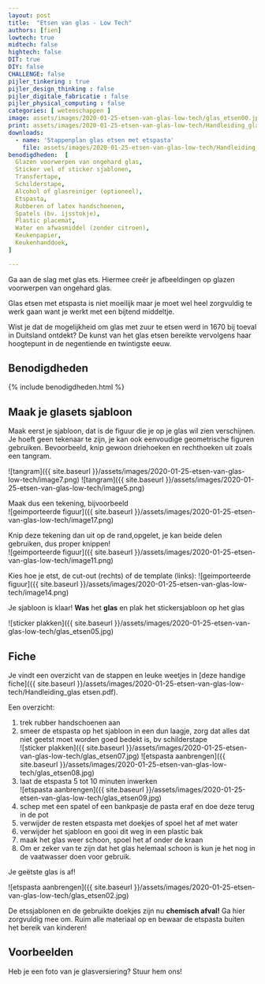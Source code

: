 ```yaml
---
layout: post
title:  "Etsen van glas - Low Tech"
authors: [fien]
lowtech: true
midtech: false
hightech: false
DIT: true
DIY: false
CHALLENGE: false
pijler_tinkering : true
pijler_design_thinking : false
pijler_digitale_fabricatie : false
pijler_physical_computing : false
categories: [ wetenschappen ]
image: assets/images/2020-01-25-etsen-van-glas-low-tech/glas_etsen00.jpg
print: assets/images/2020-01-25-etsen-van-glas-low-tech/Handleiding_glas etsen.pdf
downloads:
  - name: 'Stappenplan glas etsen met etspasta'
    file: assets/images/2020-01-25-etsen-van-glas-low-tech/Handleiding_glas etsen.pdf
benodigdheden:  [
  Glazen voorwerpen van ongehard glas,
  Sticker vel of sticker sjablonen,
  Transfertape,
  Schilderstape,
  Alcohol of glasreiniger (optioneel),
  Etspasta,
  Rubberen of latex handschoenen,
  Spatels (bv. ijsstokje),
  Plastic placemat,
  Water en afwasmiddel (zonder citroen),
  Keukenpapier,
  Keukenhanddoek,
]

---
```

Ga aan de slag met glas ets. Hiermee creër je afbeeldingen op glazen voorwerpen van ongehard glas.

Glas etsen met etspasta is niet moeilijk maar je moet wel heel zorgvuldig te werk gaan want je werkt met een bijtend middeltje. 

Wist je dat de mogelijkheid om glas met zuur te etsen werd in 1670 bij toeval in Duitsland ontdekt? De kunst van het glas etsen bereikte vervolgens haar hoogtepunt in de negentiende en twintigste eeuw.

## Benodigdheden

{% include benodigdheden.html %}

## Maak je glasets sjabloon

Maak eerst je sjabloon, dat is de figuur die je op je glas wil zien verschijnen. Je hoeft geen tekenaar te zijn, je kan ook eenvoudige geometrische figuren gebruiken. Bevoorbeeld, knip gewoon driehoeken en rechthoeken uit zoals een tangram.

![tangram]({{ site.baseurl }}/assets/images/2020-01-25-etsen-van-glas-low-tech/image7.png) ![tangram]({{ site.baseurl }}/assets/images/2020-01-25-etsen-van-glas-low-tech/image5.png) 

Maak dus een tekening, bijvoorbeeld <br/>
![geimporteerde figuur]({{ site.baseurl }}/assets/images/2020-01-25-etsen-van-glas-low-tech/image17.png)

Knip deze tekening dan uit op de rand,opgelet, je kan beide delen gebruiken, dus proper knippen!<br/>
![geimporteerde figuur]({{ site.baseurl }}/assets/images/2020-01-25-etsen-van-glas-low-tech/image11.png)

Kies hoe je etst, de cut-out (rechts) of de template (links):
![geimporteerde figuur]({{ site.baseurl }}/assets/images/2020-01-25-etsen-van-glas-low-tech/image14.png)

Je sjabloon is klaar! __Was__ het __glas__ en plak het stickersjabloon op het glas

![sticker plakken]({{ site.baseurl }}/assets/images/2020-01-25-etsen-van-glas-low-tech/glas_etsen05.jpg)

## Fiche
Je vindt een overzicht van de stappen en leuke weetjes in [deze handige fiche]({{ site.baseurl }}/assets/images/2020-01-25-etsen-van-glas-low-tech/Handleiding_glas etsen.pdf).

Een overzicht:

1. trek rubber handschoenen aan
2. smeer de etspasta op het sjabloon in een dun laagje, zorg dat alles dat niet geetst moet worden goed bedekt is, bv schilderstape\
![sticker plakken]({{ site.baseurl }}/assets/images/2020-01-25-etsen-van-glas-low-tech/glas_etsen07.jpg)
![etspasta aanbrengen]({{ site.baseurl }}/assets/images/2020-01-25-etsen-van-glas-low-tech/glas_etsen08.jpg)
3. laat de etspasta 5 tot 10 minuten inwerken\
![etspasta aanbrengen]({{ site.baseurl }}/assets/images/2020-01-25-etsen-van-glas-low-tech/glas_etsen09.jpg)
4. schep met een spatel of een bankpasje de pasta eraf en doe deze terug in de pot
5. verwijder de resten etspasta met doekjes of spoel het af met water
6. verwijder het sjabloon en gooi dit weg in een plastic bak
7. maak het glas weer schoon, spoel het af onder de kraan
8. Om er zeker van te zijn dat het glas helemaal schoon is kun je het nog in de vaatwasser doen voor gebruik.

Je geëtste glas is af!

![etspasta aanbrengen]({{ site.baseurl }}/assets/images/2020-01-25-etsen-van-glas-low-tech/glas_etsen02.jpg)

De etssjablonen en de gebruikte doekjes zijn nu __chemisch afval!__ Ga hier zorgvuldig mee om. Ruim alle materiaal op en bewaar de etspasta buiten het bereik van kinderen!

## Voorbeelden
Heb je een foto van je glasversiering? Stuur hem ons!
